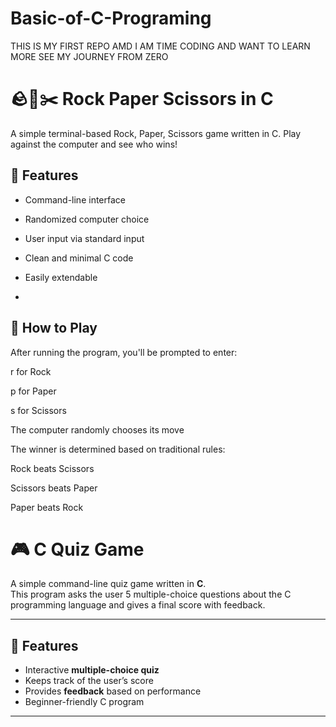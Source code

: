 # Basic-of-C-Programing
THIS IS MY FIRST REPO AMD I AM TIME CODING AND WANT TO LEARN MORE SEE MY JOURNEY FROM ZERO

# 🪨📄✂️ Rock Paper Scissors in C

A simple terminal-based Rock, Paper, Scissors game written in C. Play against the computer and see who wins!

## 📌 Features

- Command-line interface
- Randomized computer choice
- User input via standard input
- Clean and minimal C code
- Easily extendable

- 
## 🧠 How to Play
After running the program, you'll be prompted to enter:

r for Rock

p for Paper

s for Scissors

The computer randomly chooses its move

The winner is determined based on traditional rules:

Rock beats Scissors

Scissors beats Paper

Paper beats Rock


# 🎮 C Quiz Game

A simple command-line quiz game written in **C**.  
This program asks the user 5 multiple-choice questions about the C programming language and gives a final score with feedback.

---

## 📌 Features
- Interactive **multiple-choice quiz**  
- Keeps track of the user’s score  
- Provides **feedback** based on performance  
- Beginner-friendly C program

---



